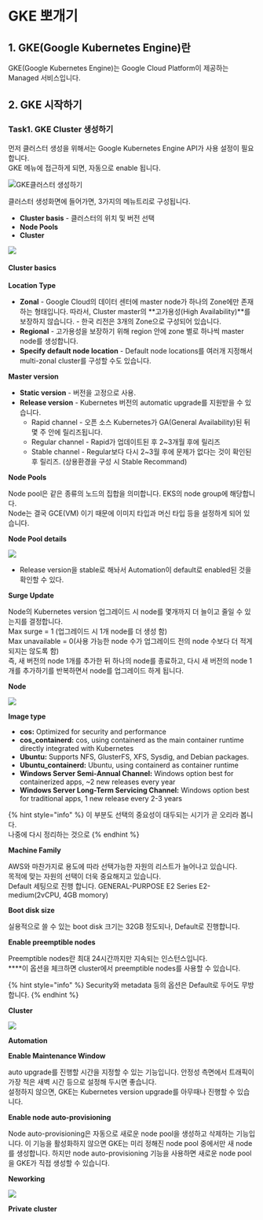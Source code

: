 # GKE 뽀개기

## 1. GKE\(Google Kubernetes Engine\)란

GKE\(Google Kubernetes Engine\)는 Google Cloud Platform이 제공하는 Managed 서비스입니다.

## 2. GKE 시작하기

### Task1. GKE Cluster 생성하기

먼저 클러스터 생성을 위해서는 Google Kubernetes Engine API가 사용 설정이 필요합니다.  
GKE 메뉴에 접근하게 되면, 자동으로 enable 됩니다.

![GKE&#xD074;&#xB7EC;&#xC2A4;&#xD130; &#xC0DD;&#xC131;&#xD558;&#xAE30;](../../.gitbook/assets/image%20%285%29.png)

클러스터 생성화면에 들어가면, 3가지의 메뉴트리로 구성됩니다.

* **Cluster basis**   - 클러스터의 위치 및 버전 선택
* **Node Pools**
* **Cluster**

![](../../.gitbook/assets/image.png)

#### Cluster basics

**Location Type**

* **Zonal** -  Google Cloud의 데이터 센터에 master node가 하나의 Zone에만 존재하는 형태입니다.    따라서, Cluster master의 **고가용성\(High Availability\)**를 보장하지 않습니다. - 한국 리전은 3개의 Zone으로 구성되어 있습니다.
* **Regional** - 고가용성을 보장하기 위해 region 안에 zone 별로 하나씩 master node를 생성합니다.
* **Specify default node location** - Default node locations를 여러개 지정해서 multi-zonal cluster를 구성할 수도 있습니다.

**Master version**

* **Static version** - 버전을 고정으로 사용.
* **Release version** - Kubernetes 버전의 automatic upgrade를 지원받을 수 있습니다.
  * Rapid channel - 오픈 소스 Kubernetes가 GA\(General Availability\)된 뒤 몇 주 안에 릴리즈됩니다.
  * Regular channel - Rapid가 업데이트된 후 2~3개월 후에 릴리즈
  * Stable channel - Regular보다 다시 2~3월 후에 문제가 없다는 것이 확인된 후 릴리즈. \(상용환경을 구성 시 Stable Recommand\)

**Node Pools**

Node pool은 같은 종류의 노드의 집합을 의미합니다. EKS의 node group에 해당합니다.  
Node는 결국 GCE\(VM\) 이기 때문에 이미지 타입과 머신 타입 등을 설정하게 되어 있습니다.

**Node Pool details**

![](../../.gitbook/assets/image%20%284%29.png)

* Release version을 stable로 해놔서 Automation이 default로 enabled된 것을 확인할 수 있다.

**Surge Update**

Node의 Kubernetes version 업그레이드 시 node를 몇개까지 더 늘이고 줄일 수 있는지를 결정합니다.  
Max surge = 1 \(업그레이드 시 1개 node를 더 생성 함\)  
Max unavailable = 0\(사용 가능한 node 수가 업그레이드 전의 node 수보다 더 적게 되지는 않도록 함\)  
즉, 새 버전의 node 1개를 추가한 뒤 하나의 node를 종료하고, 다시 새 버전의 node 1개를 추가하기를 반복하면서 node를 업그레이드 하게 됩니다.

**Node**

![](../../.gitbook/assets/image%20%286%29.png)

**Image type**

* **cos:** Optimized for security and performance
* **cos\_containerd:** cos, using containerd as the main container runtime directly integrated with Kubernetes
* **Ubuntu:** Supports NFS, GlusterFS, XFS, Sysdig, and Debian packages.
* **Ubuntu\_containerd:** Ubuntu, using containerd as container runtime
* **Windows Server Semi-Annual Channel:** Windows option best for containerized apps, ~2 new releases every year
* **Windows Server Long-Term Servicing Channel:** Windows option best for traditional apps, 1 new release every 2-3 years

{% hint style="info" %}
이 부분도 선택의 중요성이 대두되는 시기가 곧 오리라 봅니다.  
나중에 다시 정리하는 것으로
{% endhint %}

**Machine Family**

AWS와 마찬가지로 용도에 따라 선택가능한 자원의 리스트가 늘어나고 있습니다.  
목적에 맞는 자원의 선택이 더욱 중요해지고 있습니다.  
Default 세팅으로 진행 합니다. GENERAL-PURPOSE E2 Series E2-medium\(2vCPU, 4GB momory\)

**Boot disk size**

실용적으로 쓸 수 있는 boot disk 크기는 32GB 정도되나, Default로 진행합니다.

**Enable preemptible nodes**

Preemptible nodes란 최대 24시간까지만 지속되는 인스턴스입니다.  
****이 옵션을 체크하면 cluster에서 preemptible nodes를 사용할 수 있습니다.

{% hint style="info" %}
Security와 metadata 등의 옵션은 Default로 두어도 무방합니다.
{% endhint %}

**Cluster**

![](../../.gitbook/assets/image%20%283%29.png)

**Automation**

**Enable Maintenance Window**

auto upgrade를 진행할 시간을 지정할 수 있는 기능입니다. 안정성 측면에서 트래픽이 가장 적은 새벽 시간 등으로 설정해 두시면 좋습니다.  
설정하지 않으면, GKE는 Kubernetes version upgrade를 아무때나 진행할 수 있습니다.

**Enable node auto-provisioning**

Node auto-provisioning은 자동으로 새로운 node pool을 생성하고 삭제하는 기능입니다. 이 기능을 활성화하지 않으면 GKE는 미리 정해진 node pool 중에서만 새 node를 생성합니다. 하지만 node auto-provisioning 기능을 사용하면 새로운 node pool을 GKE가 직접 생성할 수 있습니다.

**Neworking**

![](../../.gitbook/assets/image%20%287%29.png)

**Private cluster**

